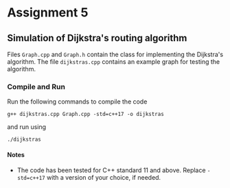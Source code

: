 # Assignment 5

## Simulation of Dijkstra's routing algorithm
Files `Graph.cpp` and `Graph.h` contain the class for implementing the Dijkstra's algorithm. The file `dijkstras.cpp` contains an example graph for testing the algorithm.
### Compile and Run
Run the following commands to compile the code
```shell
g++ dijkstras.cpp Graph.cpp -std=c++17 -o dijkstras
```
and run using
```shell
./dijkstras
```
#### Notes
* The code has been tested for C++ standard 11 and above. Replace `-std=c++17` with a version of your choice, if needed.